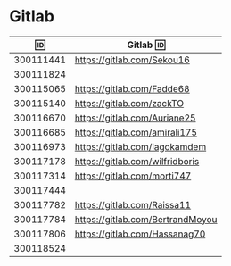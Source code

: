 # Gitlab


| :id: |   Gitlab :id: |
|-----------|---------------|
| 300111441 | https://gitlab.com/Sekou16 |
| 300111824 | |
| 300115065 | https://gitlab.com/Fadde68 |
| 300115140 | https://gitlab.com/zackTO |
| 300116670 | https://gitlab.com/Auriane25 |
| 300116685 | https://gitlab.com/amirali175| 
| 300116973 | https://gitlab.com/lagokamdem| 
| 300117178 | https://gitlab.com/wilfridboris |
| 300117314 | https://gitlab.com/morti747 |
| 300117444 | |
| 300117782 | https://gitlab.com/Raissa11 |
| 300117784 | https://gitlab.com/BertrandMoyou |
| 300117806 | https://gitlab.com/Hassanag70 |
| 300118524 | |

